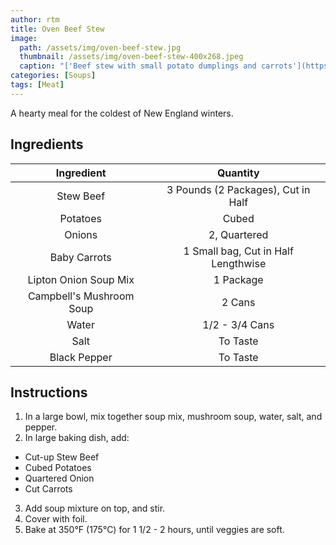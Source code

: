 ```yaml
---
author: rtm
title: Oven Beef Stew
image:
  path: /assets/img/oven-beef-stew.jpg
  thumbnail: /assets/img/oven-beef-stew-400x268.jpeg
  caption: "['Beef stew with small potato dumplings and carrots'](https://www.flickr.com/photos/98193606@N00/4311612078) by [vauvau](https://www.flickr.com/photos/98193606@N00) is licensed under [CC BY 2.0](https://creativecommons.org/licenses/by/2.0/?ref=ccsearch&atype=rich)"
categories: [Soups]
tags: [Meat]
---
```


A hearty meal for the coldest of New England winters.

## Ingredients

| Ingredient | Quantity |
|:-:|:-:|
| Stew Beef | 3 Pounds (2 Packages), Cut in Half |
| Potatoes | Cubed |
| Onions | 2, Quartered |
| Baby Carrots | 1 Small bag, Cut in Half Lengthwise |
| Lipton Onion Soup Mix | 1 Package |
| Campbell's Mushroom Soup | 2 Cans |
| Water | 1/2 - 3/4 Cans |
| Salt | To Taste |
| Black Pepper | To Taste |

## Instructions

1. In a large bowl, mix together soup mix, mushroom soup, water, salt, and pepper.
2. In large baking dish, add:

* Cut-up Stew Beef
* Cubed Potatoes
* Quartered Onion
* Cut Carrots

3. Add soup mixture on top, and stir.
4. Cover with foil.
5. Bake at 350&deg;F (175&deg;C) for 1 1/2 - 2 hours, until veggies are soft.
